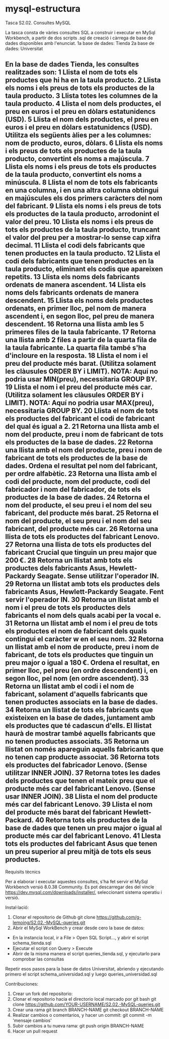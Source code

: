 # mysql-estructura
Tasca S2.02. Consultes MySQL

La tasca consta de vàries consultes SQL a construir i executar en MySql Workbench, a partir de dos scripts .sql de creació i càrrega de base de dades disponibles amb l'enunciat.
1a base de dades: Tienda
2a base de dades: Universitat

En la base de dades Tienda, les consultes realitzades son:
1 Llista el nom de tots els productes que hi ha en la taula producto.
2 Llista els noms i els preus de tots els productes de la taula producto.
3 Llista totes les columnes de la taula producto.
4 Llista el nom dels productes, el preu en euros i el preu en dòlars estatunidencs (USD).
5 Llista el nom dels productes, el preu en euros i el preu en dòlars estatunidencs (USD). Utilitza els següents àlies per a les columnes: nom de producto, euros, dòlars.
6 Llista els noms i els preus de tots els productes de la taula producto, convertint els noms a majúscula.
7 Llista els noms i els preus de tots els productes de la taula producto, convertint els noms a minúscula.
8 Llista el nom de tots els fabricants en una columna, i en una altra columna obtingui en majúscules els dos primers caràcters del nom del fabricant.
9 Llista els noms i els preus de tots els productes de la taula producto, arrodonint el valor del preu.
10 Llista els noms i els preus de tots els productes de la taula producto, truncant el valor del preu per a mostrar-lo sense cap xifra decimal.
11 Llista el codi dels fabricants que tenen productes en la taula producto.
12 Llista el codi dels fabricants que tenen productes en la taula producto, eliminant els codis que apareixen repetits.
13 Llista els noms dels fabricants ordenats de manera ascendent.
14 Llista els noms dels fabricants ordenats de manera descendent.
15 Llista els noms dels productes ordenats, en primer lloc, pel nom de manera ascendent i, en segon lloc, pel preu de manera descendent.
16 Retorna una llista amb les 5 primeres files de la taula fabricante.
17 Retorna una llista amb 2 files a partir de la quarta fila de la taula fabricante. La quarta fila també s'ha d'incloure en la resposta.
18 Llista el nom i el preu del producte més barat. (Utilitza solament les clàusules ORDER BY i LIMIT). NOTA: Aquí no podria usar MIN(preu), necessitaria GROUP BY.
19 Llista el nom i el preu del producte més car. (Utilitza solament les clàusules ORDER BY i LIMIT). NOTA: Aquí no podria usar MAX(preu), necessitaria GROUP BY.
20 Llista el nom de tots els productes del fabricant el codi de fabricant del qual és igual a 2.
21 Retorna una llista amb el nom del producte, preu i nom de fabricant de tots els productes de la base de dades.
22 Retorna una llista amb el nom del producte, preu i nom de fabricant de tots els productes de la base de dades. Ordena el resultat pel nom del fabricant, per ordre alfabètic.
23 Retorna una llista amb el codi del producte, nom del producte, codi del fabricador i nom del fabricador, de tots els productes de la base de dades.
24 Retorna el nom del producte, el seu preu i el nom del seu fabricant, del producte més barat.
25 Retorna el nom del producte, el seu preu i el nom del seu fabricant, del producte més car.
26 Retorna una llista de tots els productes del fabricant Lenovo.
27 Retorna una llista de tots els productes del fabricant Crucial que tinguin un preu major que 200 €.
28 Retorna un llistat amb tots els productes dels fabricants Asus, Hewlett-Packardy Seagate. Sense utilitzar l'operador IN.
29 Retorna un llistat amb tots els productes dels fabricants Asus, Hewlett-Packardy Seagate. Fent servir l'operador IN.
30 Retorna un llistat amb el nom i el preu de tots els productes dels fabricants el nom dels quals acabi per la vocal e.
31 Retorna un llistat amb el nom i el preu de tots els productes el nom de fabricant dels quals contingui el caràcter w en el seu nom.
32 Retorna un llistat amb el nom de producte, preu i nom de fabricant, de tots els productes que tinguin un preu major o igual a 180 €. Ordena el resultat, en primer lloc, pel preu (en ordre descendent) i, en segon lloc, pel nom (en ordre ascendent).
33 Retorna un llistat amb el codi i el nom de fabricant, solament d'aquells fabricants que tenen productes associats en la base de dades.
34 Retorna un llistat de tots els fabricants que existeixen en la base de dades, juntament amb els productes que té cadascun d'ells. El llistat haurà de mostrar també aquells fabricants que no tenen productes associats.
35 Retorna un llistat on només apareguin aquells fabricants que no tenen cap producte associat.
36 Retorna tots els productes del fabricador Lenovo. (Sense utilitzar INNER JOIN).
37 Retorna totes les dades dels productes que tenen el mateix preu que el producte més car del fabricant Lenovo. (Sense usar INNER JOIN).
38 Llista el nom del producte més car del fabricant Lenovo.
39 Llista el nom del producte més barat del fabricant Hewlett-Packard.
40 Retorna tots els productes de la base de dades que tenen un preu major o igual al producte més car del fabricant Lenovo.
41 Llesta tots els productes del fabricant Asus que tenen un preu superior al preu mitjà de tots els seus productes.
---------------------------------------------------------------------
Requisits tècnics

Per a elaborar i executar aquestes consultes, s'ha fet servir el MySql Workbench versió 8.0.38 Community. Es pot descarregar des del vincle https://dev.mysql.com/downloads/installer/, seleccionant sistema operatiu i versió.

Instal·lació: 
1. Clonar el repositorio de Github
git clone https://github.com/g-lemoing/S2.02.-MySQL-queries.git
2. Abrir el MySql WorkBench y crear desde cero la base de datos:
- En la instancia local, ir a File > Open SQL Script..., y abrir el script schema_tienda.sql
- Ejecutar el script con Query > Execute
- Abrir de la misma manera el script queries_tienda.sql, y ejecutarlo para comprobar las consultas

Repetir esos pasos para la base de datos Universitat, abriendo y ejecutando primero el script schema_universidad.sql y luego queries_universidad.sql

Contribuciones:
1. Crear un fork del repositorio: 
2. Clonar el repositorio hacia el directorio local marcado por git bash
 git clone https://github.com/YOUR-USERNAME/S2.02.-MySQL-queries.git
3. Crear una rama
git branch BRANCH-NAME
git checkout BRANCH-NAME
4. Realizar cambios o comentarios, y hacer un commit: git commit -m 'mensaje cambios'
5. Subir cambios a tu nueva rama: git push origin BRANCH-NAME
6. Hacer un pull request